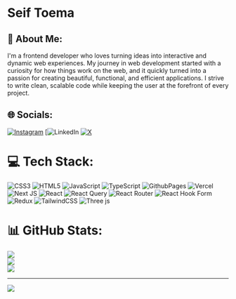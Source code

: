 # Seif Toema
## 💫 About Me:
I'm a frontend developer who loves turning ideas into interactive and dynamic web experiences. My journey in web development started with a curiosity for how things work on the web, and it quickly turned into a passion for creating beautiful, functional, and efficient applications. I strive to write clean, scalable code while keeping the user at the forefront of every project.


## 🌐 Socials:
[![Instagram](https://img.shields.io/badge/Instagram-%23E4405F.svg?logo=Instagram&logoColor=white)](https://instagram.com/toemasaif)
[![LinkedIn]([https://www.linkedin.com/in/seif-teima-0102a2253?utm_source=share&utm_campaign=share_via&utm_content=profile&utm_medium=android_app](https://www.linkedin.com/in/seif-teima-0102a2253/?utm_source=share&utm_campaign=share_via&utm_content=profile&utm_medium=android_app))
[![X](https://img.shields.io/badge/X-black.svg?logo=X&logoColor=white)](https://x.com/@STo3ima) 

# 💻 Tech Stack:
![CSS3](https://img.shields.io/badge/css3-%231572B6.svg?style=for-the-badge&logo=css3&logoColor=white) ![HTML5](https://img.shields.io/badge/html5-%23E34F26.svg?style=for-the-badge&logo=html5&logoColor=white) ![JavaScript](https://img.shields.io/badge/javascript-%23323330.svg?style=for-the-badge&logo=javascript&logoColor=%23F7DF1E) ![TypeScript](https://img.shields.io/badge/typescript-%23007ACC.svg?style=for-the-badge&logo=typescript&logoColor=white) ![GithubPages](https://img.shields.io/badge/github%20pages-121013?style=for-the-badge&logo=github&logoColor=white) ![Vercel](https://img.shields.io/badge/vercel-%23000000.svg?style=for-the-badge&logo=vercel&logoColor=white) ![Next JS](https://img.shields.io/badge/Next-black?style=for-the-badge&logo=next.js&logoColor=white) ![React](https://img.shields.io/badge/react-%2320232a.svg?style=for-the-badge&logo=react&logoColor=%2361DAFB) ![React Query](https://img.shields.io/badge/-React%20Query-FF4154?style=for-the-badge&logo=react%20query&logoColor=white) ![React Router](https://img.shields.io/badge/React_Router-CA4245?style=for-the-badge&logo=react-router&logoColor=white) ![React Hook Form](https://img.shields.io/badge/React%20Hook%20Form-%23EC5990.svg?style=for-the-badge&logo=reacthookform&logoColor=white) ![Redux](https://img.shields.io/badge/redux-%23593d88.svg?style=for-the-badge&logo=redux&logoColor=white) ![TailwindCSS](https://img.shields.io/badge/tailwindcss-%2338B2AC.svg?style=for-the-badge&logo=tailwind-css&logoColor=white) ![Three js](https://img.shields.io/badge/threejs-black?style=for-the-badge&logo=three.js&logoColor=white)
# 📊 GitHub Stats:
![](https://github-readme-stats.vercel.app/api?username=Toema04&theme=dark&hide_border=false&include_all_commits=true&count_private=false)<br/>
![](https://github-readme-streak-stats.herokuapp.com/?user=Toema04&theme=dark&hide_border=false)<br/>
![](https://github-readme-stats.vercel.app/api/top-langs/?username=Toema04&theme=dark&hide_border=false&include_all_commits=true&count_private=false&layout=compact)

---
[![](https://visitcount.itsvg.in/api?id=Toema04&icon=0&color=0)](https://visitcount.itsvg.in)

<!-- Proudly created with GPRM ( https://gprm.itsvg.in ) -->
